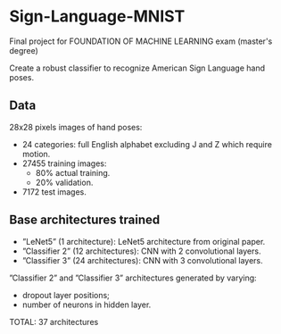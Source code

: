 # Sign-Language-MNIST

Final project for FOUNDATION OF MACHINE LEARNING exam (master's degree)

Create a robust classifier to recognize American Sign Language hand poses.

## Data

28x28 pixels images of hand poses:

- 24 categories: full English alphabet excluding J and Z which require motion.
- 27455 training images:
  * 80% actual training.
  * 20% validation.
- 7172 test images.

## Base architectures trained

- ”LeNet5” (1 architecture): LeNet5 architecture from original paper.
- ”Classifier 2” (12 architectures): CNN with 2 convolutional layers.
- ”Classifier 3” (24 architectures): CNN with 3 convolutional layers.

”Classifier 2” and ”Classifier 3” architectures generated by varying:
  - dropout layer positions;
  - number of neurons in hidden layer.

TOTAL: 37 architectures
